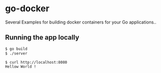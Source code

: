 # go-docker 

Several Examples for building docker containers for your Go applications..

## Running the app locally

```bash
$ go build
$ ./server
```

```bash
$ curl http://localhost:8080
Hellow World !
```
